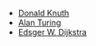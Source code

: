 - [Donald Knuth](https://en.wikipedia.org/wiki/Donald_Knuth)
- [Alan Turing](https://en.wikipedia.org/wiki/Alan_Turing)
- [Edsger W. Dijkstra](https://en.wikipedia.org/wiki/Edsger_W._Dijkstra)
